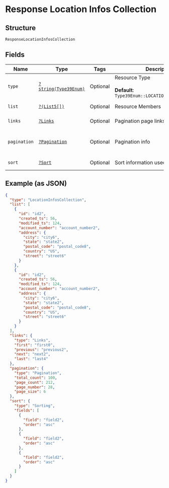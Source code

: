 
# Response Location Infos Collection

## Structure

`ResponseLocationInfosCollection`

## Fields

| Name | Type | Tags | Description | Getter | Setter |
|  --- | --- | --- | --- | --- | --- |
| `type` | [`?string(Type39Enum)`](../../doc/models/type-39-enum.md) | Optional | Resource Type<br><br>**Default**: `Type39Enum::LOCATIONINFOSCOLLECTION` | getType(): ?string | setType(?string type): void |
| `list` | [`?(List5[])`](../../doc/models/list-5.md) | Optional | Resource Members | getList(): ?array | setList(?array list): void |
| `links` | [`?Links`](../../doc/models/links.md) | Optional | Pagination page links | getLinks(): ?Links | setLinks(?Links links): void |
| `pagination` | [`?Pagination`](../../doc/models/pagination.md) | Optional | Pagination info | getPagination(): ?Pagination | setPagination(?Pagination pagination): void |
| `sort` | [`?Sort`](../../doc/models/sort.md) | Optional | Sort information used on the results | getSort(): ?Sort | setSort(?Sort sort): void |

## Example (as JSON)

```json
{
  "type": "LocationInfosCollection",
  "list": [
    {
      "id": "id2",
      "created_ts": 56,
      "modified_ts": 124,
      "account_number": "account_number2",
      "address": {
        "city": "city6",
        "state": "state2",
        "postal_code": "postal_code8",
        "country": "US",
        "street": "street6"
      }
    },
    {
      "id": "id2",
      "created_ts": 56,
      "modified_ts": 124,
      "account_number": "account_number2",
      "address": {
        "city": "city6",
        "state": "state2",
        "postal_code": "postal_code8",
        "country": "US",
        "street": "street6"
      }
    }
  ],
  "links": {
    "type": "Links",
    "first": "first0",
    "previous": "previous2",
    "next": "next2",
    "last": "last4"
  },
  "pagination": {
    "type": "Pagination",
    "total_count": 100,
    "page_count": 212,
    "page_number": 28,
    "page_size": 6
  },
  "sort": {
    "type": "Sorting",
    "fields": [
      {
        "field": "field2",
        "order": "asc"
      },
      {
        "field": "field2",
        "order": "asc"
      },
      {
        "field": "field2",
        "order": "asc"
      }
    ]
  }
}
```

